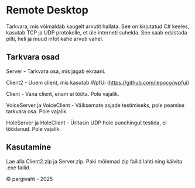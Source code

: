 # Remote Desktop 

Tarkvara, mis võimaldab kaugelt arvutit hallata. See on kirjutatud C# keeles, kasutab TCP ja UDP protokolle, et üle interneti suhelda. See saab edastada pilti, heli ja muud infot kahe arvuti vahel.



## Tarkvara osad

Server - Tarkvara osa, mis jagab ekraani.

Client2 - Uuem client, mis kasutab WpfUi (https://github.com/lepoco/wpfui)



Client - Vana client, enam ei tööta. Pole vajalik.

VoiceServer ja VoiceClient - Väiksemate asjade testimiseks, pole peamise tarkvara osa. Pole vajalik.

HoleServer ja HoleClient - Üritasin UDP hole punchingut testida, ei töödanud. Pole vajalik.


## Kasutamine

Lae alla Client2.zip ja Server.zip. Paki mõlemad zip failid lahti ning käivita .exe failid.


© pargivaht - 2025
